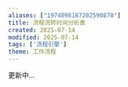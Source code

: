 ```yaml
---
aliases: ["1974098187202590870"]
title: 流程流转时间分析表
created: 2025-07-14
modified: 2025-07-14
tags: ['流程引擎']
theme: 工作流程
---
```


更新中...